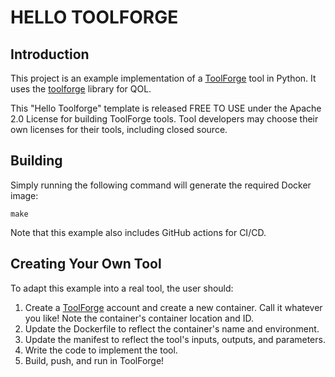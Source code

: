 # HELLO TOOLFORGE

## Introduction

This project is an example implementation of a
[ToolForge](https://app.toolforge.io/) tool in Python. It uses the
[toolforge](https://github.com/toolforgeio/toolforge4py) library for QOL.

This "Hello Toolforge" template is released FREE TO USE under the Apache 2.0
License for building ToolForge tools. Tool developers may choose their own
licenses for their tools, including closed source.

## Building

Simply running the following command will generate the required Docker image:

    make

Note that this example also includes GitHub actions for CI/CD.

## Creating Your Own Tool

To adapt this example into a real tool, the user should:

1. Create a [ToolForge](https://www.toolforge.io) account and create a new
   container. Call it whatever you like! Note the container's container location
   and ID.
2. Update the Dockerfile to reflect the container's name and environment.
3. Update the manifest to reflect the tool's inputs, outputs, and parameters.
4. Write the code to implement the tool.
5. Build, push, and run in ToolForge!